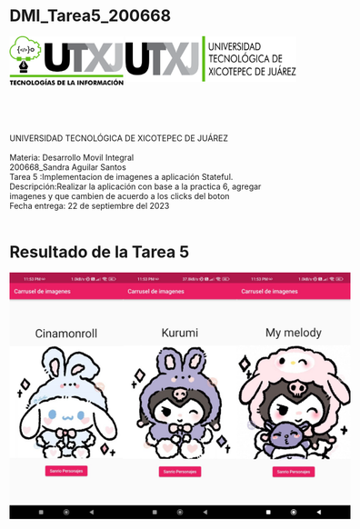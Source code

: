 # DMI_Tarea5_200668
<div style="display: flex; justify-content: space-between;">
    <img align="left" src="https://github.com/MauricioRL15/Logos_UTXJ/blob/main/LOGO%20TIC.png?raw=true" alt="Imagen 1" width="200"; />
    <img align="right" src="https://github.com/MauricioRL15/Logos_UTXJ/blob/main/LOGO%20UTXJ%202019.png?raw=true" alt="Imagen 2" width="300" height="80" />
</div><br><br><br><br><br>
UNIVERSIDAD TECNOLÓGICA DE XICOTEPEC DE JUÁREZ <br><br>
Materia: Desarrollo Movil Integral <br>
200668_Sandra Aguilar Santos<br>
Tarea 5 :Implementacion de imagenes a aplicación Stateful. <br>
Descripción:Realizar la aplicación con base a la practica 6, agregar imagenes y que cambien de acuerdo a los clicks del boton <br>
Fecha entrega: 22 de septiembre del 2023 <br> <br>

# Resultado de la Tarea 5

<div style="display: flex; justify-content:">
 <img align="left" src="tarea5_200668/images/0dfb035d-dd15-43f0-9e82-713411b91c1f.jpg?raw=true" alt="Imagen 1" width="200";/>
<img align="left" src="tarea5_200668/images/270a18b8-3e67-431f-8d47-f59882ede28a.jpg?raw=true" alt="Imagen 2"  width="200" />
<img align="left" src="tarea5_200668/images/84ad7070-2dd5-4037-984a-fc97b2310e63.jpg?raw=true" alt="Imagen 2"  width="200" />
</div>
